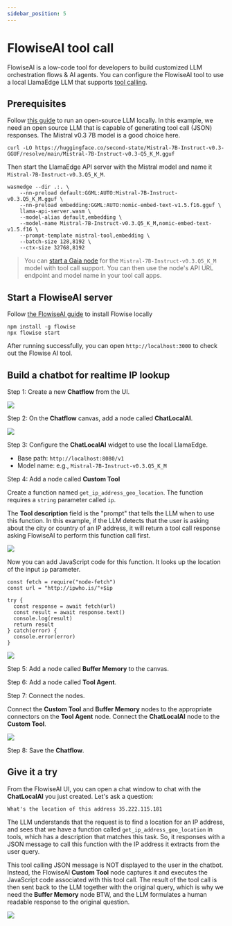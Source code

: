 ```yaml
---
sidebar_position: 5
---
```


# FlowiseAI tool call

FlowiseAI is a low-code tool for developers to build customized LLM orchestration flows & AI agents. 
You can configure the FlowiseAI tool to use a local LlamaEdge LLM that supports [tool calling](https://github.com/LlamaEdge/LlamaEdge/blob/main/api-server/ToolUse.md).

## Prerequisites

Follow [this guide](./intro.md) to run an open-source LLM locally.
In this example, we need an open source LLM that is capable of generating tool call (JSON) responses.
The Mistral v0.3 7B model is a good choice here.

```
curl -LO https://huggingface.co/second-state/Mistral-7B-Instruct-v0.3-GGUF/resolve/main/Mistral-7B-Instruct-v0.3-Q5_K_M.gguf
```

Then start the LlamaEdge API server with the Mistral model and name it `Mistral-7B-Instruct-v0.3.Q5_K_M`.

```
wasmedge --dir .:. \
    --nn-preload default:GGML:AUTO:Mistral-7B-Instruct-v0.3.Q5_K_M.gguf \
    --nn-preload embedding:GGML:AUTO:nomic-embed-text-v1.5.f16.gguf \
    llama-api-server.wasm \
    --model-alias default,embedding \
    --model-name Mistral-7B-Instruct-v0.3.Q5_K_M,nomic-embed-text-v1.5.f16 \
    --prompt-template mistral-tool,embedding \
    --batch-size 128,8192 \
    --ctx-size 32768,8192
```

> You can [start a Gaia node](https://github.com/GaiaNet-AI/node-configs/tree/main/mistral-0.3-7b-instruct-tool-call) for the `Mistral-7B-Instruct-v0.3.Q5_K_M` model with tool call support. You can then use the node's API URL endpoint and model name in your tool call apps.

## Start a FlowiseAI server

Follow [the FlowiseAI guide](https://docs.flowiseai.com/getting-started) to install Flowise locally

```
npm install -g flowise
npx flowise start
```

After running successfully, you can open `http://localhost:3000` to check out the Flowise AI tool.

## Build a chatbot for realtime IP lookup

Step 1: Create a new **Chatflow** from the UI.

![](flowise-tool-01.png)

Step 2: On the **Chatflow** canvas, add a node called **ChatLocalAI**.

![](flowise-tool-02.png)

Step 3: Configure the **ChatLocalAI** widget to use the local LlamaEdge.

* Base path: `http://localhost:8080/v1`
* Model name: e.g., `Mistral-7B-Instruct-v0.3.Q5_K_M`

Step 4: Add a node called **Custom Tool** 

Create a function named `get_ip_address_geo_location`. 
The function requires a `string` parameter called `ip`.

The **Tool description** field is the "prompt" that tells the LLM when to use this function. In this example,
if the LLM detects that the user is asking about the city or country of an IP address, it will
return a tool call response asking FlowiseAI to perform this function call first.

![](flowise-tool-03.png)

Now you can add JavaScript code for this function. It looks up the location of the input `ip` parameter.

```
const fetch = require("node-fetch")
const url = "http://ipwho.is/"+$ip

try {
  const response = await fetch(url)
  const result = await response.text()
  console.log(result)
  return result
} catch(error) {
  console.error(error)
}
```

![](flowise-tool-04.png)

Step 5: Add a node called **Buffer Memory** to the canvas.

Step 6: Add a node called **Tool Agent**.

Step 7: Connect the nodes.

Connect the **Custom Tool** and **Buffer Memory** nodes to the appropriate connectors on the 
**Tool Agent** node. Connect the **ChatLocalAI** node to the **Custom Tool**.

![](flowise-tool-05.png)

Step 8: Save the **Chatflow**.

## Give it a try

From the FlowiseAI UI, you can open a chat window to chat with the **ChatLocalAI** you just created. Let's
ask a question:

```
What's the location of this address 35.222.115.181
```

The LLM understands that the request is to find a location for an IP address, and sees that we have a function
called `get_ip_address_geo_location` in tools, which has a description that matches this task. 
So, it responses with a JSON message to call this function with
the IP address it extracts from the user query.

This tool calling JSON message is NOT displayed to the user in the chatbot. Instead, the FlowiseAI
**Custom Tool** node captures it and executes the JavaScript code associated with this tool call. The result of
the tool call is then sent back to the LLM together with the original query, 
which is why we need the **Buffer Memory** node BTW, 
and the LLM formulates a human readable response to the original question.

![](flowise-tool-06.png)

